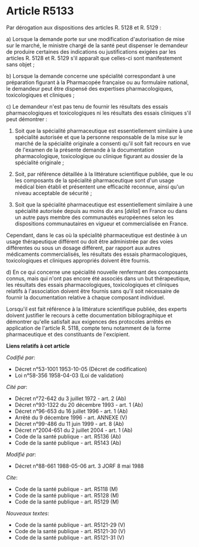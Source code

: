 # Article R5133

Par dérogation aux dispositions des articles R. 5128 et R. 5129 :

a) Lorsque la demande porte sur une modification d'autorisation de mise sur le marché, le ministre chargé de la santé peut
dispenser le demandeur de produire certaines des indications ou justifications exigées par les articles R. 5128 et R. 5129
s'il apparaît que celles-ci sont manifestement sans objet ;

b) Lorsque la demande concerne une spécialité correspondant à une préparation figurant à la Pharmacopée française ou au
formulaire national, le demandeur peut être dispensé des expertises pharmacologiques, toxicologiques et cliniques ;

c) Le demandeur n'est pas tenu de fournir les résultats des essais pharmacologiques et toxicologiques ni les résultats des
essais cliniques s'il peut démontrer :

1. Soit que la spécialité pharmaceutique est essentiellement similaire à une spécialité autorisée et que la personne
responsable de la mise sur le marché de la spécialité originale a consenti qu'il soit fait recours en vue de l'examen de la
présente demande à la documentation pharmacologique, toxicologique ou clinique figurant au dossier de la spécialité
originale ;

2. Soit, par référence détaillée à la littérature scientifique publiée, que le ou les composants de la spécialité
pharmaceutique sont d'un usage médical bien établi et présentent une efficacité reconnue, ainsi qu'un niveau acceptable de
sécurité ;

3. Soit que la spécialité pharmaceutique est essentiellement similaire à une spécialité autorisée depuis au moins dix ans
[*délai*] en France ou dans un autre pays membre des communautés européennes selon les dispositions communautaires en vigueur
et commercialisée en France.

Cependant, dans le cas où la spécialité pharmaceutique est destinée à un usage thérapeutique différent ou doit être
administrée par des voies différentes ou sous un dosage différent, par rapport aux autres médicaments commercialisés, les
résultats des essais pharmacologiques, toxicologiques et cliniques appropriés doivent être fournis.

d) En ce qui concerne une spécialité nouvelle renfermant des composants connus, mais qui n'ont pas encore été associés dans
un but thérapeutique, les résultats des essais pharmacologiques, toxicologiques et cliniques relatifs à l'association doivent
être fournis sans qu'il soit nécessaire de fournir la documentation relative à chaque composant individuel.

Lorsqu'il est fait référence à la littérature scientifique publiée, des experts doivent justifier le recours à cette
documentation bibliographique et démontrer qu'elle satisfait aux exigences des protocoles arrêtés en application de l'article
R. 5118, compte tenu notamment de la forme pharmaceutique et des constituants de l'excipient.

**Liens relatifs à cet article**

_Codifié par_:

  - Décret n°53-1001 1953-10-05 (Décret de codification)
  - Loi n°58-356 1958-04-03 (Loi de validation)

_Cité par_:

  - Décret n°72-642 du 3 juillet 1972 - art. 2 (Ab)
  - Décret n°93-1322 du 20 décembre 1993 - art. 1 (Ab)
  - Décret n°96-653 du 16 juillet 1996 - art. 1 (Ab)
  - Arrêté du 9 décembre 1996 - art. ANNEXE (V)
  - Décret n°99-486 du 11 juin 1999 - art. 8 (Ab)
  - Décret n°2004-651 du 2 juillet 2004 - art. 1 (Ab)
  - Code de la santé publique - art. R5136 (Ab)
  - Code de la santé publique - art. R5143 (Ab)

_Modifié par_:

  - Décret n°88-661 1988-05-06 art. 3 JORF 8 mai 1988

_Cite_:

  - Code de la santé publique - art. R5118 (M)
  - Code de la santé publique - art. R5128 (M)
  - Code de la santé publique - art. R5129 (M)

_Nouveaux textes_:

  - Code de la santé publique - art. R5121-29 (V)
  - Code de la santé publique - art. R5121-30 (V)
  - Code de la santé publique - art. R5121-31 (V)
